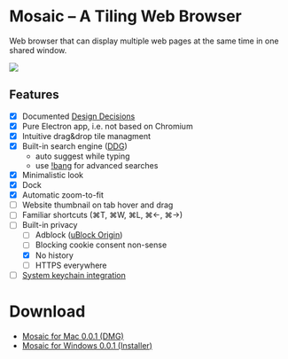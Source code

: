 # Mosaic – A Tiling Web Browser

Web browser that can display multiple web pages at the same time in one shared window.

[![](showcase/Mosaic-0.0.1.gif)](showcase/Mosaic-0.0.1.gif)

## Features

- [x] Documented [Design Decisions](DesignDecisions.md)
- [x] Pure Electron app, i.e. not based on Chromium
- [x] Intuitive drag&drop tile managment
- [x] Built-in search engine ([DDG](https://duckduckgo.com/))
    - auto suggest while typing
    - use [!bang](https://duckduckgo.com/bang) for advanced searches
- [x] Minimalistic look
- [x] Dock
- [x] Automatic zoom-to-fit
- [ ] Website thumbnail on tab hover and drag
- [ ] Familiar shortcuts (⌘T, ⌘W, ⌘L, ⌘←, ⌘→)
- [ ] Built-in privacy
    - [ ] Adblock ([uBlock Origin](https://github.com/gorhill/uBlock))
    - [ ] Blocking cookie consent non-sense
    - [x] No history
    - [ ] HTTPS everywhere
- [ ] [System keychain integration](https://github.com/atom/node-keytar)

# Download

- [Mosaic for Mac 0.0.1 (DMG)](https://github.com/mlajtos/mosaic/releases/download/v0.0.1/Mosaic-0.0.1.dmg)
- [Mosaic for Windows 0.0.1 (Installer)](https://github.com/mlajtos/mosaic/releases/download/v0.0.1/Mosaic.Setup.0.0.1.exe)